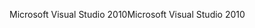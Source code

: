 <span data-ttu-id="2d012-101">Microsoft Visual Studio 2010</span><span class="sxs-lookup"><span data-stu-id="2d012-101">Microsoft Visual Studio 2010</span></span>